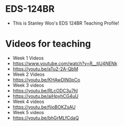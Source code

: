 # EDS-124BR
* This is Stanley Woo's EDS 124BR Teaching Profile! 

# Videos for teaching
* Week 1 Videos
* https://www.youtube.com/watch?v=R__tjU4NENk
* https://youtu.be/aTu2-2A-QbM
* Week 2 Videos
* https://youtu.be/KHAwDlN0pCo
* Week 3 videos
* https://youtu.be/RLcODC3u7hI
* https://youtu.be/aiHpyhCG4uU
* Week 4 videos
* https://youtu.be/fjioBOKZsAU
* Week 5 videos
* https://youtu.be/bhGrMLfCdaQ
